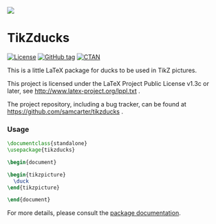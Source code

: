 ![](https://raw.githubusercontent.com/samcarter/tikzducks/main/ICON.png)

# TikZducks

[![License](https://img.shields.io/github/license/samcarter/tikzducks.svg?color=blue)](http://www.latex-project.org/lppl.txt)
[![GitHub tag](https://img.shields.io/github/tag/samcarter/tikzducks.svg?label=current%20version&color=blue)](https://github.com/samcarter/tikzducks/releases/latest)
[![CTAN](https://img.shields.io/ctan/v/tikzducks.svg?color=blue)](https://ctan.org/pkg/tikzducks)

This is a little LaTeX package for ducks to be used in TikZ pictures.

This project is licensed under the LaTeX Project Public License v1.3c or later, see http://www.latex-project.org/lppl.txt . 

The project repository, including a bug tracker, can be found at https://github.com/samcarter/tikzducks .

### Usage

```latex
\documentclass{standalone}
\usepackage{tikzducks}

\begin{document}

\begin{tikzpicture}
  \duck
\end{tikzpicture}

\end{document}
```

For more details, please consult the [package documentation](https://github.com/samcarter/tikzducks/blob/main/DOCUMENTATION.pdf).
